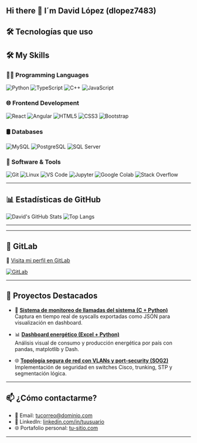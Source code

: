 ## Hi there 👋 I´m David López (dlopez7483)



## 🛠️ Tecnologías que uso

## 🛠️ My Skills

### 👨‍💻 Programming Languages  
![Python](https://img.shields.io/badge/-Python-3776AB?style=for-the-badge&logo=python&logoColor=white)
![TypeScript](https://img.shields.io/badge/-TypeScript-3178C6?style=for-the-badge&logo=typescript&logoColor=white)
![C++](https://img.shields.io/badge/-C++-00599C?style=for-the-badge&logo=c%2B%2B&logoColor=white)
![JavaScript](https://img.shields.io/badge/-JavaScript-F7DF1E?style=for-the-badge&logo=javascript&logoColor=black)

### 🌐 Frontend Development  
![React](https://img.shields.io/badge/-React-61DAFB?style=for-the-badge&logo=react&logoColor=black)
![Angular](https://img.shields.io/badge/-Angular-DD0031?style=for-the-badge&logo=angular&logoColor=white)
![HTML5](https://img.shields.io/badge/-HTML5-E34F26?style=for-the-badge&logo=html5&logoColor=white)
![CSS3](https://img.shields.io/badge/-CSS3-1572B6?style=for-the-badge&logo=css3&logoColor=white)
![Bootstrap](https://img.shields.io/badge/-Bootstrap-7952B3?style=for-the-badge&logo=bootstrap&logoColor=white)

### 🛢️ Databases  
![MySQL](https://img.shields.io/badge/-MySQL-4479A1?style=for-the-badge&logo=mysql&logoColor=white)
![PostgreSQL](https://img.shields.io/badge/-PostgreSQL-4169E1?style=for-the-badge&logo=postgresql&logoColor=white)
![SQL Server](https://img.shields.io/badge/-SQL%20Server-CC2927?style=for-the-badge&logo=microsoft-sql-server&logoColor=white)


### 🔧 Software & Tools  
![Git](https://img.shields.io/badge/-Git-F05032?style=for-the-badge&logo=git&logoColor=white)
![Linux](https://img.shields.io/badge/-Linux-FCC624?style=for-the-badge&logo=linux&logoColor=black)
![VS Code](https://img.shields.io/badge/-VSCode-007ACC?style=for-the-badge&logo=visual-studio-code&logoColor=white)
![Jupyter](https://img.shields.io/badge/-Jupyter-F37626?style=for-the-badge&logo=jupyter&logoColor=white)
![Google Colab](https://img.shields.io/badge/-Google%20Colab-F9AB00?style=for-the-badge&logo=google-colab&logoColor=black)
![Stack Overflow](https://img.shields.io/badge/-StackOverflow-FE7A16?style=for-the-badge&logo=stack-overflow&logoColor=white)


---

## 📊 Estadísticas de GitHub

![David's GitHub Stats](https://github-readme-stats.vercel.app/api?username=dlopez7483&show_icons=true&theme=tokyonight&hide_title=true)
![Top Langs](https://github-readme-stats.vercel.app/api/top-langs/?username=dlopez7483&layout=compact&theme=tokyonight)

---
---
## 🦊 GitLab

🔗 [Visita mi perfil en GitLab](https://gitlab.com/david201907483)

[![GitLab](https://img.shields.io/badge/GitLab-david201907483-FC6D26?style=for-the-badge&logo=gitlab&logoColor=white)](https://gitlab.com/david201907483)


---


## 🌟 Proyectos Destacados

- 🔧 **[Sistema de monitoreo de llamadas del sistema (C + Python)](https://github.com/dlopez7483/sistema-monitoreo-syscalls)**  
  Captura en tiempo real de syscalls exportadas como JSON para visualización en dashboard.

- 📊 **[Dashboard energético (Excel + Python)](https://github.com/dlopez7483/dashboard-energia)**  
  Análisis visual de consumo y producción energética por país con pandas, matplotlib y Dash.

- 🌐 **[Topología segura de red con VLANs y port-security (SOG2)](https://github.com/dlopez7483/proyecto-redes)**  
  Implementación de seguridad en switches Cisco, trunking, STP y segmentación lógica.

---

## 📫 ¿Cómo contactarme?

- 📧 Email: [tucorreo@dominio.com](mailto:tucorreo@dominio.com)  
- 💼 LinkedIn: [linkedin.com/in/tuusuario](https://www.linkedin.com/in/tuusuario/)  
- 🌐 Portafolio personal: [tu-sitio.com](https://tu-sitio.com)

---

